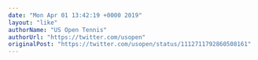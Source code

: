 ```yaml
---
date: "Mon Apr 01 13:42:19 +0000 2019"
layout: "like"
authorName: "US Open Tennis"
authorUrl: "https://twitter.com/usopen"
originalPost: "https://twitter.com/usopen/status/1112711792860508161"
---
```

